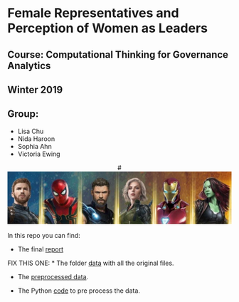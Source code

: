 # Female Representatives and Perception of Women as Leaders
## Course: Computational Thinking for Governance Analytics
## Winter 2019

## Group:
* Lisa Chu
* Nida Haroon 
* Sophia Ahn
* Victoria Ewing


<center>
#<img src="https://github.com/EvansDataScience/basicFinal_CompThink/raw/master/groupPic.png" width="800">
</center>

In this repo you can find:

* The final [report](http://htmlpreview.github.io/?https://github.com/EvansDataScience/basicFinal_CompThink/blob/master/Analytics.html)

FIX THIS ONE: * The folder [data](https://github.com/EvansDataScience/basicFinal_CompThink/tree/master/data) with all the original files.

* The [preprocessed data](https://github.com/lmchu1/WomenLeaders599/blob/master/preprocessed_data.csv).

* The Python [code](https://nbviewer.jupyter.org/github/lmchu1/WomenLeaders599/blob/master/Preprocessing.ipynb) to pre process the data.
